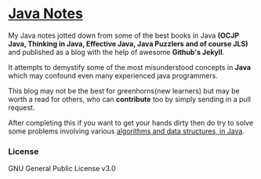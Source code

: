 # [Java Notes](http://java.ramswaroop.me)

My Java notes jotted down from some of the best books in Java __(OCJP Java, Thinking in Java,
Effective Java, Java Puzzlers and of course JLS)__ and published as a blog with the help of awesome
__Github's Jekyll__.

It attempts to demystify some of the most misunderstood concepts in **Java** which may confound
even many experienced java programmers.

This blog may not be the best for greenhorns(new learners) but may be worth a read for others, who
can **contribute** too by simply sending in a pull request.

After completing this if you want to get your hands dirty then do try to solve some problems involving various
[algorithms and data structures, in Java](https://github.com/ramswaroop/Algorithms-and-Data-Structures-in-Java).

### License
GNU General Public License v3.0
